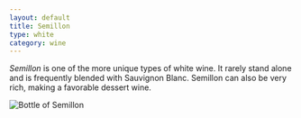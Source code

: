 ```yaml
---
layout: default
title: Semillon  
type: white
category: wine
---
```


*Semillon* is one of the more unique types of white wine. It rarely stand alone and is frequently blended with Sauvignon Blanc. Semillon can also be very rich, making a favorable dessert wine.

![Bottle of Semillon](http://fivestarpr.files.wordpress.com/2011/06/steenberg-semillon-2010.jpg)